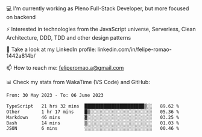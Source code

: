 💻 I'm currently working as Pleno Full-Stack Developer, but more focused on backend

⚡ Interested in technologies from the JavaScript universe, Serverless, Clean Architecture, DDD, TDD and other design patterns

👥 Take a look at my LinkedIn profile: linkedin.com/in/felipe-romao-1442a814b/

📫 How to reach me: feliperomao.a@gmail.com

📊 Check my stats from WakaTime (VS Code) and GitHub:

<!--START_SECTION:waka-->

```txt
From: 30 May 2023 - To: 06 June 2023

TypeScript   21 hrs 32 mins  ██████████████████████▒░░   89.62 %
Other        1 hr 17 mins    █▒░░░░░░░░░░░░░░░░░░░░░░░   05.36 %
Markdown     46 mins         ▓░░░░░░░░░░░░░░░░░░░░░░░░   03.25 %
Bash         14 mins         ▒░░░░░░░░░░░░░░░░░░░░░░░░   01.03 %
JSON         6 mins          ░░░░░░░░░░░░░░░░░░░░░░░░░   00.46 %
```

<!--END_SECTION:waka-->
